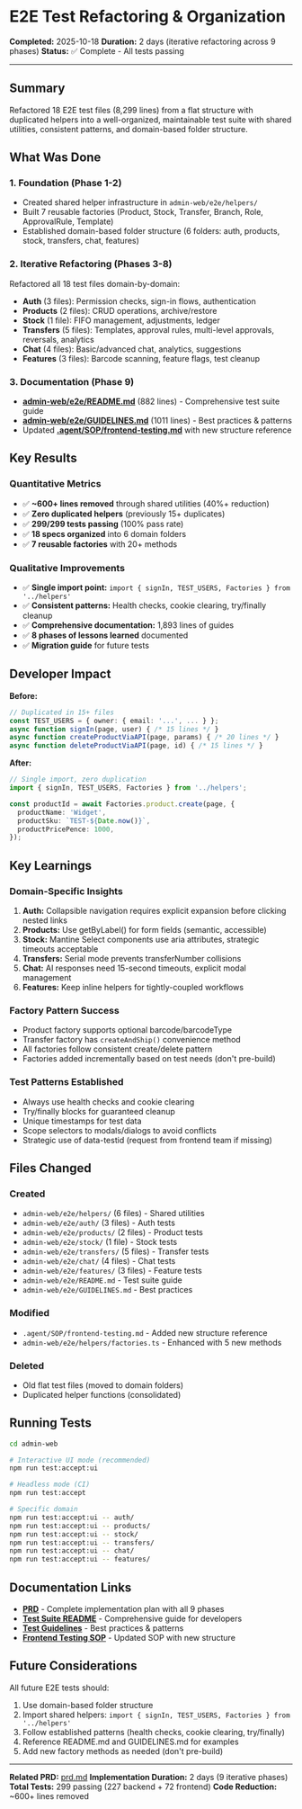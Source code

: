 # E2E Test Refactoring & Organization

**Completed:** 2025-10-18
**Duration:** 2 days (iterative refactoring across 9 phases)
**Status:** ✅ Complete - All tests passing

---

## Summary

Refactored 18 E2E test files (8,299 lines) from a flat structure with duplicated helpers into a well-organized, maintainable test suite with shared utilities, consistent patterns, and domain-based folder structure.

## What Was Done

### 1. Foundation (Phase 1-2)
- Created shared helper infrastructure in `admin-web/e2e/helpers/`
- Built 7 reusable factories (Product, Stock, Transfer, Branch, Role, ApprovalRule, Template)
- Established domain-based folder structure (6 folders: auth, products, stock, transfers, chat, features)

### 2. Iterative Refactoring (Phases 3-8)
Refactored all 18 test files domain-by-domain:
- **Auth** (3 files): Permission checks, sign-in flows, authentication
- **Products** (2 files): CRUD operations, archive/restore
- **Stock** (1 file): FIFO management, adjustments, ledger
- **Transfers** (5 files): Templates, approval rules, multi-level approvals, reversals, analytics
- **Chat** (4 files): Basic/advanced chat, analytics, suggestions
- **Features** (3 files): Barcode scanning, feature flags, test cleanup

### 3. Documentation (Phase 9)
- **[admin-web/e2e/README.md](../../../admin-web/e2e/README.md)** (882 lines) - Comprehensive test suite guide
- **[admin-web/e2e/GUIDELINES.md](../../../admin-web/e2e/GUIDELINES.md)** (1011 lines) - Best practices & patterns
- Updated **[.agent/SOP/frontend-testing.md](../../SOP/frontend-testing.md)** with new structure reference

## Key Results

### Quantitative Metrics
- ✅ **~600+ lines removed** through shared utilities (40%+ reduction)
- ✅ **Zero duplicated helpers** (previously 15+ duplicates)
- ✅ **299/299 tests passing** (100% pass rate)
- ✅ **18 specs organized** into 6 domain folders
- ✅ **7 reusable factories** with 20+ methods

### Qualitative Improvements
- ✅ **Single import point:** `import { signIn, TEST_USERS, Factories } from '../helpers'`
- ✅ **Consistent patterns:** Health checks, cookie clearing, try/finally cleanup
- ✅ **Comprehensive documentation:** 1,893 lines of guides
- ✅ **8 phases of lessons learned** documented
- ✅ **Migration guide** for future tests

## Developer Impact

**Before:**
```typescript
// Duplicated in 15+ files
const TEST_USERS = { owner: { email: '...', ... } };
async function signIn(page, user) { /* 15 lines */ }
async function createProductViaAPI(page, params) { /* 20 lines */ }
async function deleteProductViaAPI(page, id) { /* 15 lines */ }
```

**After:**
```typescript
// Single import, zero duplication
import { signIn, TEST_USERS, Factories } from '../helpers';

const productId = await Factories.product.create(page, {
  productName: 'Widget',
  productSku: `TEST-${Date.now()}`,
  productPricePence: 1000,
});
```

## Key Learnings

### Domain-Specific Insights
1. **Auth:** Collapsible navigation requires explicit expansion before clicking nested links
2. **Products:** Use getByLabel() for form fields (semantic, accessible)
3. **Stock:** Mantine Select components use aria attributes, strategic timeouts acceptable
4. **Transfers:** Serial mode prevents transferNumber collisions
5. **Chat:** AI responses need 15-second timeouts, explicit modal management
6. **Features:** Keep inline helpers for tightly-coupled workflows

### Factory Pattern Success
- Product factory supports optional barcode/barcodeType
- Transfer factory has `createAndShip()` convenience method
- All factories follow consistent create/delete pattern
- Factories added incrementally based on test needs (don't pre-build)

### Test Patterns Established
- Always use health checks and cookie clearing
- Try/finally blocks for guaranteed cleanup
- Unique timestamps for test data
- Scope selectors to modals/dialogs to avoid conflicts
- Strategic use of data-testid (request from frontend team if missing)

## Files Changed

### Created
- `admin-web/e2e/helpers/` (6 files) - Shared utilities
- `admin-web/e2e/auth/` (3 files) - Auth tests
- `admin-web/e2e/products/` (2 files) - Product tests
- `admin-web/e2e/stock/` (1 file) - Stock tests
- `admin-web/e2e/transfers/` (5 files) - Transfer tests
- `admin-web/e2e/chat/` (4 files) - Chat tests
- `admin-web/e2e/features/` (3 files) - Feature tests
- `admin-web/e2e/README.md` - Test suite guide
- `admin-web/e2e/GUIDELINES.md` - Best practices

### Modified
- `.agent/SOP/frontend-testing.md` - Added new structure reference
- `admin-web/e2e/helpers/factories.ts` - Enhanced with 5 new methods

### Deleted
- Old flat test files (moved to domain folders)
- Duplicated helper functions (consolidated)

## Running Tests

```bash
cd admin-web

# Interactive UI mode (recommended)
npm run test:accept:ui

# Headless mode (CI)
npm run test:accept

# Specific domain
npm run test:accept:ui -- auth/
npm run test:accept:ui -- products/
npm run test:accept:ui -- stock/
npm run test:accept:ui -- transfers/
npm run test:accept:ui -- chat/
npm run test:accept:ui -- features/
```

## Documentation Links

- **[PRD](./prd.md)** - Complete implementation plan with all 9 phases
- **[Test Suite README](../../../admin-web/e2e/README.md)** - Comprehensive guide for developers
- **[Test Guidelines](../../../admin-web/e2e/GUIDELINES.md)** - Best practices & patterns
- **[Frontend Testing SOP](../../SOP/frontend-testing.md)** - Updated SOP with new structure

## Future Considerations

All future E2E tests should:
1. Use domain-based folder structure
2. Import shared helpers: `import { signIn, TEST_USERS, Factories } from '../helpers'`
3. Follow established patterns (health checks, cookie clearing, try/finally)
4. Reference README.md and GUIDELINES.md for examples
5. Add new factory methods as needed (don't pre-build)

---

**Related PRD:** [prd.md](./prd.md)
**Implementation Duration:** 2 days (9 iterative phases)
**Total Tests:** 299 passing (227 backend + 72 frontend)
**Code Reduction:** ~600+ lines removed
